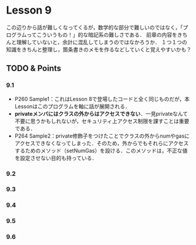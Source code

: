 # Lesson 9
この辺りから話が難しくなってくるが，数学的な部分で難しいのではなく，「プログラムってこういうもの！」的な暗記系の難しさである．
前章の内容をきちんと理解していないと，余計に混乱してしまうのではなかろうか．
１つ１つの知識をきちんと整理し，箇条書きのメモを作るなどしていくと覚えやすいかも？

## TODO & Points


### 9.1
- P260 Sample1：これはLesson 8で登場したコードと全く同じものだが，本Lessonはこのプログラムを軸に話が展開される．
- **privateメンバにはクラスの外からはアクセスできない**．一見privateなんて不要に思うかもしれないが，セキュリティ上アクセス制限を課すことは重要である．
- P264 Sample2：private修飾子をつけたことでクラスの外からnumやgasにアクセスできなくなってしまった．そのため，外からでもそれらにアクセスするためのメソッド（setNumGas）を設ける．このメソッドは，不正な値を設定させない目的も持っている．


### 9.2


### 9.3


### 9.4


### 9.5


### 9.6
